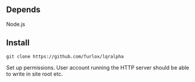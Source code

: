 Depends
-------
Node.js

Install
-------
```
git clone https://github.com/furlox/lqralpha
```

Set up permissions. User account running the HTTP server should be able to write in site root etc.
